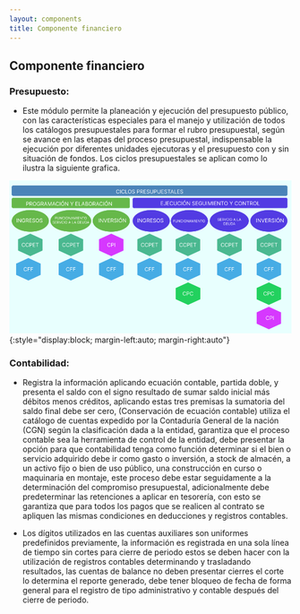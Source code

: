 ```yaml
---
layout: components
title: Componente financiero
---
```


## Componente financiero

### Presupuesto:
- Este módulo permite la planeación y ejecución del presupuesto público, con las características especiales para el manejo y utilización de todos los catálogos presupuestales para formar el rubro presupuestal, según se avance en las etapas del proceso presupuestal, indispensable la ejecución por diferentes unidades ejecutoras y el presupuesto con y sin situación de fondos.
Los ciclos presupuestales se aplican como lo ilustra la siguiente grafica.

![](../assets/img/presupuesto.png){:style="display:block; margin-left:auto; margin-right:auto"}

### Contabilidad:
- Registra la información aplicando ecuación contable, partida doble, y presenta el saldo con el signo resultado de sumar saldo inicial más débitos menos créditos, aplicando estas tres premisas la sumatoria del saldo final debe ser cero, (Conservación de ecuación contable) utiliza el catálogo de cuentas expedido por la Contaduría General de la nación (CGN) según la clasificación dada a la entidad, garantiza que el proceso contable sea la herramienta de control de la entidad, debe presentar la opción para que contabilidad tenga como función determinar si el bien o servicio adquirido debe ir como gasto o inversión, a stock de almacén, a un activo fijo o bien de uso público, una construcción en curso o maquinaria en montaje, este proceso debe estar seguidamente a la determinación del compromiso presupuestal, adicionalmente debe predeterminar las retenciones a aplicar en tesorería, con esto se garantiza que para todos los pagos que se realicen al contrato se apliquen las mismas condiciones en deducciones y registros contables.

- Los dígitos utilizados en las cuentas auxiliares son uniformes predefinidos previamente, la información es registrada en una sola línea de tiempo sin cortes para cierre de periodo estos se deben hacer con la utilización de registros contables determinando y trasladando resultados, las cuentas de balance no deben presentar cierres el corte lo determina el reporte generado, debe tener bloqueo de fecha de forma general para el registro de tipo administrativo y contable después del cierre de periodo.
